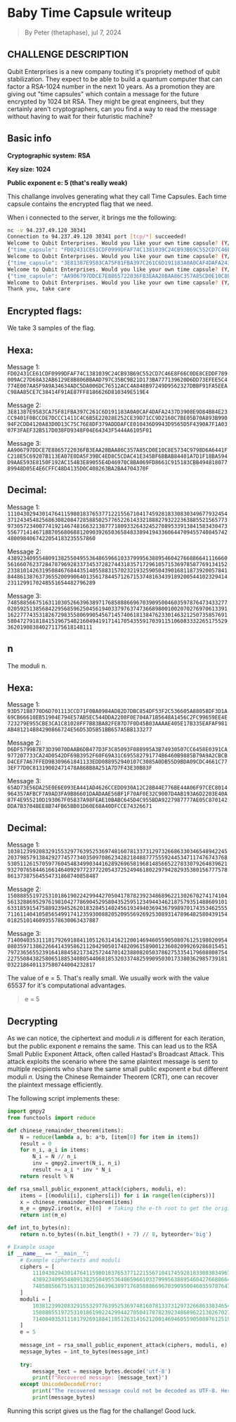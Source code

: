 # Baby Time Capsule writeup
> By Peter (thetaphase), jul 7, 2024

## CHALLENGE DESCRIPTION
Qubit Enterprises is a new company touting it's propriety method of qubit stabilization. They expect to be able to build a quantum computer that can factor a RSA-1024 number in the next 10 years. As a promotion they are giving out "time capsules" which contain a message for the future encrypted by 1024 bit RSA. They might be great engineers, but they certainly aren't cryptographers, can you find a way to read the message without having to wait for their futuristic machine?

## Basic info

**Cryptographic system: RSA**

**Key size: 1024**

**Public exponent e: 5 (that's really weak)**

This challange involves generating what they call Time Capsules. Each time capsule contains the encrypted flag that we need.

When i connected to the server, it brings me the following:

```bash
nc -v 94.237.49.120 30341                                                                                                   
Connection to 94.237.49.120 30341 port [tcp/*] succeeded!
Welcome to Qubit Enterprises. Would you like your own time capsule? (Y/n) y
{"time_capsule": "FD02431CE61CDF0999DFAF74C1381039C24CB93B69C552CD7C46E8F66C0DE8CEDDF789009AC27D68A32AB6129E8B806BBAAD797C35BC9B21D173BA777139620D6DD73EFEE5C4774E007AA5F9A9A34634ADC5DA006DC76512ACC4A848B97249D9562327DBBF91FA5EEAC98AA85CE7C38414F91AE87FF8186626D810349E519E4", "pubkey": ["93D57188770D6D701113CCD71F0BA0984AD82D7DBC854DF53F2C536605A88058DF3D1A69CB66610EB51904E794E57AB5EC544DDA2208F0E704A71B5648A1456C2FC99659EE4E723279E955CBE3CA1C81028FF7B83BA82FE87D7F0D45B03AAAAE405E17B335EAFAF981AB481214B84290866724E56D53D5B51BB657A5BB133277", "5"]}
Welcome to Qubit Enterprises. Would you like your own time capsule? (Y/n) y
{"time_capsule": "3E81387E9583CA75F81FBA397C261C6D191183A0A0CAF4DAFA2437D3908E9D84B84E23CC9401F0BCCDE7DCCC1411C4C6B5E22028E252CE39D71CC9D2160C7BE05B70A893B99094F2CDD4120A83D0D13C75C76E8DF379ADDDAFCE010436D9943D9565D5F4390A7F1A0307F3FAEF32B517D038FD9348F04E64343F5444A6105F01", "pubkey": ["D6DF5799B7B73D39070DAAB6DB477D3F3C85093F088995A3B74930507CC6458E0391CA977207733CA24D0542DF69B3952F60F69A31C695582791774B6460B9885B79A9A2CBCBD4CEF7A67FFED9B309661841133EDD088952940107C3085A0DB55D9BDA09CDC4661C773EF77D0C81319002471478A868B8A251A7D7F43E30B83F", "5"]}
Welcome to Qubit Enterprises. Would you like your own time capsule? (Y/n) y
{"time_capsule": "AA906797DDCE7E8865722036FB3EAA28BAA86C357A85CD0E10C8E5734C9798D6A6441FC218E5C69207B113EA07E0DA5F39BC4ED8C5CDAC41E345BF6BBAB84401A7D1F18BA594D9AAE593E8150F192AC154B3E89055E4D46970C8BA069FD8661C915183CBB49481807789948D05E4E6CFFC48D4135D0C408263BA2BA4704370F", "pubkey": ["65AD73E56DA25E0E6E093EA441AD4626CCEDD930A12C28B44E776BE44A06F97CEC8014964357AFBCF7A9AD3FA9B86601DAADAAE56BF1F70AF0E32C9007D4AB193A6D2203E40A87F4E955210D193067F05837A98FEAE10BABC645D4C955BDA9227987777AE05C870142DDA7B3704BEE8B74FB65BB01D60E68A40DFCCE74326671", "5"]}
Welcome to Qubit Enterprises. Would you like your own time capsule? (Y/n) n
Thank you, take care
```

## Encrypted flags:
We take 3 samples of the flag.

## Hexa:

Message 1: `FD02431CE61CDF0999DFAF74C1381039C24CB93B69C552CD7C46E8F66C0DE8CEDDF789009AC27D68A32AB6129E8B806BBAAD797C35BC9B21D173BA777139620D6DD73EFEE5C4774E007AA5F9A9A34634ADC5DA006DC76512ACC4A848B97249D9562327DBBF91FA5EEAC98AA85CE7C38414F91AE87FF8186626D810349E519E4`

Message 2: `3E81387E9583CA75F81FBA397C261C6D191183A0A0CAF4DAFA2437D3908E9D84B84E23CC9401F0BCCDE7DCCC1411C4C6B5E22028E252CE39D71CC9D2160C7BE05B70A893B99094F2CDD4120A83D0D13C75C76E8DF379ADDDAFCE010436D9943D9565D5F4390A7F1A0307F3FAEF32B517D038FD9348F04E64343F5444A6105F01`

Message 3: `AA906797DDCE7E8865722036FB3EAA28BAA86C357A85CD0E10C8E5734C9798D6A6441FC218E5C69207B113EA07E0DA5F39BC4ED8C5CDAC41E345BF6BBAB84401A7D1F18BA594D9AAE593E8150F192AC154B3E89055E4D46970C8BA069FD8661C915183CBB49481807789948D05E4E6CFFC48D4135D0C408263BA2BA4704370F`

## Decimal:
Message 1: `11104302943014764115980183765377122155671041745928183308303496779324543712434548256863082084728588502577652261433218882793222363885521565773973057234007741921467481663213877718093326432452708953391384158343047355677141467188705680688120903926503658483389419433606447094557408457424800984067422054183235557860`

Message 2: `43892340955480913825504955364865966103379995638895460427668866411166605616607623728478796928337345372827443183571729610571536978587769134152233810142631950846768443514055883157023219325905043901681187392005784184486138763736552009906401356178445712671537481634391892005441023294142311299170248551654482796289`

Message 3: `7485885667516311030526639638971768588866967039095004603597876473433277020592513856842295685962504561940337976374736689800100207027697061339116227774353182672983558069905456714574061813847623301463212507358576915804727918184151967540216049419171417054355917039115106083332265175529362019083840271175618148111`

## n
The moduli n.
## Hexa:
Message 1: `93D57188770D6D701113CCD71F0BA0984AD82D7DBC854DF53F2C536605A88058DF3D1A69CB66610EB51904E794E57AB5EC544DDA2208F0E704A71B5648A1456C2FC99659EE4E723279E955CBE3CA1C81028FF7B83BA82FE87D7F0D45B03AAAAE405E17B335EAFAF981AB481214B84290866724E56D53D5B51BB657A5BB133277`

Message 2: `D6DF5799B7B73D39070DAAB6DB477D3F3C85093F088995A3B74930507CC6458E0391CA977207733CA24D0542DF69B3952F60F69A31C695582791774B6460B9885B79A9A2CBCBD4CEF7A67FFED9B309661841133EDD088952940107C3085A0DB55D9BDA09CDC4661C773EF77D0C81319002471478A868B8A251A7D7F43E30B83F`

Message 3: `65AD73E56DA25E0E6E093EA441AD4626CCEDD930A12C28B44E776BE44A06F97CEC8014964357AFBCF7A9AD3FA9B86601DAADAAE56BF1F70AF0E32C9007D4AB193A6D2203E40A87F4E955210D193067F05837A98FEAE10BABC645D4C955BDA9227987777AE05C870142DDA7B3704BEE8B74FB65BB01D60E68A40DFCCE74326671`

## Decimal:
Message 1: `103812399208329155329776395253697481607813373129732668633034654894224520379857913842927745773403509708623428218488777555924453471174767437685305112615705977604548349903441628926965819681485665227833079264839621932707658446166146409297723772205437252494618022979428293538015677757886137387564554731868740858487`

Message 2: `150888551972531018619022429944270504178782392348689622130267027417410456132886952976198104277869045295804352595123494434621875793514886091016331859154758892394526201832845140245619349403694367998970174353462555711611404105856549917412359300882052095569269253089314789648258043915401825101460935578630063437887`

Message 3: `71400403531118179269188411051263141621200146946055905080761251980209540803597138622664143958621120429050174820961589001236082099269286815451797236565523916418845821734257244701423880820503786275335417960880875422755084382580651885340805440681853203374825990950301733803629857391810322186401137580744004232817`

The value of e = 5. That's really small. We usually work with the value 65537 for it's computational advantages.
> e = 5

## Decrypting
As we can notice, the ciphertext and moduli 𝑛 is different for each iteration, but the public exponent 𝑒 remains the same. This can lead us to the RSA Small Public Exponent Attack, often called Hastad's Broadcast Attack. This attack exploits the scenario where the same plaintext message is sent to multiple recipients who share the same small public exponent 𝑒 but different moduli 𝑛. Using the Chinese Remainder Theorem (CRT), one can recover the plaintext message efficiently.

The following script implements these:

```python
import gmpy2
from functools import reduce

def chinese_remainder_theorem(items):
    N = reduce(lambda a, b: a*b, [item[0] for item in items])
    result = 0
    for n_i, a_i in items:
        N_i = N // n_i
        inv = gmpy2.invert(N_i, n_i)
        result += a_i * inv * N_i
    return result % N

def rsa_small_public_exponent_attack(ciphers, moduli, e):
    items = [(moduli[i], ciphers[i]) for i in range(len(ciphers))]
    x = chinese_remainder_theorem(items)
    m_e = gmpy2.iroot(x, e)[0]  # Taking the e-th root to get the original message
    return int(m_e)

def int_to_bytes(n):
    return n.to_bytes((n.bit_length() + 7) // 8, byteorder='big')

# Example usage
if __name__ == "__main__":
    # Example ciphertexts and moduli
    ciphers = [
        11104302943014764115980183765377122155671041745928183308303496779324543712434548256863082084728588502577652261433218882793222363885521565773973057234007741921467481663213877718093326432452708953391384158343047355677141467188705680688120903926503658483389419433606447094557408457424800984067422054183235557860,
        43892340955480913825504955364865966103379995638895460427668866411166605616607623728478796928337345372827443183571729610571536978587769134152233810142631950846768443514055883157023219325905043901681187392005784184486138763736552009906401356178445712671537481634391892005441023294142311299170248551654482796289,
        7485885667516311030526639638971768588866967039095004603597876473433277020592513856842295685962504561940337976374736689800100207027697061339116227774353182672983558069905456714574061813847623301463212507358576915804727918184151967540216049419171417054355917039115106083332265175529362019083840271175618148111
    ]
    moduli = [
        103812399208329155329776395253697481607813373129732668633034654894224520379857913842927745773403509708623428218488777555924453471174767437685305112615705977604548349903441628926965819681485665227833079264839621932707658446166146409297723772205437252494618022979428293538015677757886137387564554731868740858487,
        150888551972531018619022429944270504178782392348689622130267027417410456132886952976198104277869045295804352595123494434621875793514886091016331859154758892394526201832845140245619349403694367998970174353462555711611404105856549917412359300882052095569269253089314789648258043915401825101460935578630063437887,
        71400403531118179269188411051263141621200146946055905080761251980209540803597138622664143958621120429050174820961589001236082099269286815451797236565523916418845821734257244701423880820503786275335417960880875422755084382580651885340805440681853203374825990950301733803629857391810322186401137580744004232817
    ]
    e = 5
    
    message_int = rsa_small_public_exponent_attack(ciphers, moduli, e)
    message_bytes = int_to_bytes(message_int)
    
    try:
        message_text = message_bytes.decode('utf-8')
        print(f"Recovered message: {message_text}")
    except UnicodeDecodeError:
        print("The recovered message could not be decoded as UTF-8. Here is the raw byte string:")
        print(message_bytes)
```

Running this script gives us the flag for the challange! Good luck.
